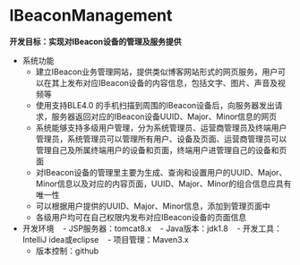 # IBeaconManagement
**开发目标：实现对IBeacon设备的管理及服务提供**
<br>
- 系统功能
    - 建立IBeacon业务管理网站，提供类似博客网站形式的网页服务，用户可以在其上发布对应IBeacon设备的内容信息，包括文字、图片、声音及视频等
    - 使用支持BLE4.0 的手机扫描到周围的IBeacon设备后，向服务器发出请求，服务器返回对应的IBeacon设备UUID、Major、Minor信息的网页
    - 系统能够支持多级用户管理，分为系统管理员、运营商管理员及终端用户管理员，系统管理员可以管理所有用户、设备及页面、运营商管理员可以管理自己及所属终端用户的设备和页面，终端用户进管理自己的设备和页面
    - 对IBeacon设备的管理里主要为生成、查询和设置用户的UUID、Major、Minor信息以及对应的内容页面，UUID、Major、Minor的组合信息应具有唯一性
    - 可以根据用户提供的UUID、Major、Minor信息，添加到管理页面中
    - 各级用户均可在自己权限内发布对应IBeacon设备的页面信息
- 开发环境
    - JSP服务器：tomcat8.x
    - Java版本：jdk1.8
    - 开发工具：IntelliJ idea或eclipse
    - 项目管理：Maven3.x
    - 版本控制：github

